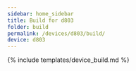 ```yaml
---
sidebar: home_sidebar
title: Build for d803
folder: build
permalink: /devices/d803/build/
device: d803
---
```

{% include templates/device_build.md %}
